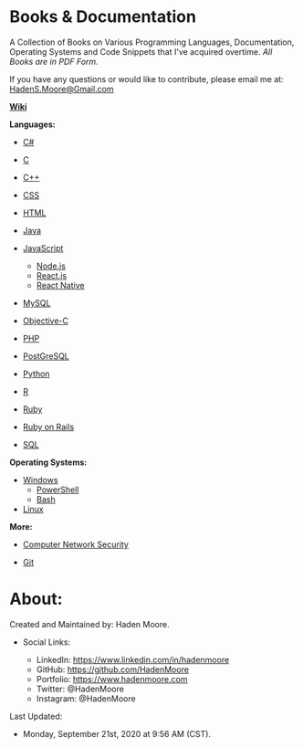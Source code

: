 # Books & Documentation
A Collection of Books on Various Programming Languages, Documentation, Operating Systems and Code Snippets
that I've acquired overtime. *All Books are in PDF Form.*

If you have any questions or would like to contribute, please email me at:
HadenS.Moore@Gmail.com

[**Wiki** ](https://github.com/HadenMoore/Books_Documentation/wiki)

**Languages:** 

- [C# ](https://github.com/HadenMoore/Books_Documentation/tree/master/C%23)

- [C](https://github.com/HadenMoore/Books_Documentation/tree/master/C)

- [C++](https://github.com/HadenMoore/Books_Documentation/tree/master/C%2B%2B)

- [CSS](https://github.com/HadenMoore/Books_Documentation/tree/master/CSS)
- [HTML](https://github.com/HadenMoore/Books_Documentation/tree/master/HTML)
- [Java](https://github.com/HadenMoore/Books_Documentation/tree/master/Java)
- [JavaScript](https://github.com/HadenMoore/Books_Documentation/tree/master/JavaScript)
  * [Node.js](https://github.com/HadenMoore/Books_Documentation/tree/master/JavaScript/Node%20JS)
  * [React.js](https://github.com/HadenMoore/Books_Documentation/tree/master/JavaScript/React%20JS)
  * [React Native](https://github.com/HadenMoore/Books_Documentation/tree/master/JavaScript/React%20Native) 
- [MySQL](https://github.com/HadenMoore/Books_Documentation/tree/master/MySQL) 
- [Objective-C](https://github.com/HadenMoore/Books_Documentation/tree/master/Objective-C)
- [PHP](https://github.com/HadenMoore/Books_Documentation/tree/master/PHP)
- [PostGreSQL](https://github.com/HadenMoore/Books_Documentation/tree/master/PostGreSQL)
- [Python](https://github.com/HadenMoore/Books_Documentation/tree/master/Python)
- [R](https://github.com/HadenMoore/Books_Documentation/tree/master/R) 
- [Ruby](https://github.com/HadenMoore/Books_Documentation/tree/master/Ruby) 
- [Ruby on Rails](https://github.com/HadenMoore/Books_Documentation/tree/master/Ruby%20on%20Rails)
- [SQL](https://github.com/HadenMoore/Books_Documentation/tree/master/SQL)

**Operating Systems:**
- [Windows](https://github.com/HadenMoore/Books_Documentation/tree/master/Windows) 
  * [PowerShell](https://github.com/HadenMoore/Books_Documentation/tree/master/Windows/PowerShell) 
  * [Bash](https://github.com/HadenMoore/Books_Documentation/tree/master/Windows/Bash)
- [Linux](https://github.com/HadenMoore/Books_Documentation/tree/master/Linux) 

**More:** 

- [Computer Network Security](https://github.com/HadenMoore/Books_Documentation/tree/master/Computer%20Network%20Sec)

- [Git](https://github.com/HadenMoore/Books_Documentation/tree/master/Git)

# About: 
Created and Maintained by: 
Haden Moore. 

 - Social Links: 
 
	- LinkedIn: https://www.linkedin.com/in/hadenmoore 
	- GitHub: https://github.com/HadenMoore
	- Portfolio: https://www.hadenmoore.com 
	- Twitter: @HadenMoore
	- Instagram: @HadenMoore


Last Updated: 
- Monday, September 21st, 2020 at 9:56 AM (CST).
